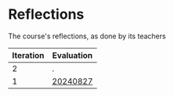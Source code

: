 # Reflections

The course's reflections, as done by its teachers

Iteration|Evaluation
---------|------------------------------
2        |.
1        |[20240827](20240827/README.md)
